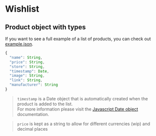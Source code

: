 # Wishlist

## Product object with types
If you want to see a full example of a list of products, you can check out [example.json](example.json).

```js
{
  "name": String,
  "price": String,
  "store": String,
  "timestamp": Date,
  "image": String,
  "link": String,
  "manufacturer": String
}
```
> `timestamp` is a Date object that is automatically created when the product is added to the list.  
> For more information please visit the [Javascript Date object](https://developer.mozilla.org/en-US/docs/Web/JavaScript/Reference/Global_Objects/Date) documentation.

> `price` is kept as a string to allow for different currencies (wip) and decimal places